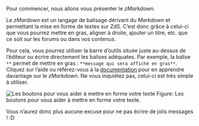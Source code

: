 Pour commencer, nous allons vous présenter le *zMarkdown*.

Le *zMardown* est un langage de balisage dérivant du *Markdown* et permettant la mise en forme de textes sur ZdS. C’est donc grâce à celui-ci que vous pourrez mettre en gras, aligner à droite, ajouter un titre, etc. que ce soit sur les forums ou dans vos contenus. 

Pour cela, vous pourrez utiliser la barre d’outils située juste au-dessus de l’éditeur ou écrire directement les balises adéquates. Par exemple, la balise `**` permet de mettre en gras : `**message qui sera affiché en gras**`. Cliquez sur l’aide ou référez-vous à la [documentation](https://zestedesavoir.com/tutoriels/249/rediger-sur-zds/) pour en apprendre davantage sur le *zMarkdown*. Ne vous inquiétez pas, celui-ci est très simple à utiliser.

![Les boutons pour vous aider à mettre en forme votre texte](/media/galleries/1121/9b36645a-d09a-4754-947e-3d48ffdf3b08.png)
Figure: Les boutons pour vous aider à mettre en forme votre texte.

Vous n’aurez donc plus aucune excuse pour ne pas écrire de jolis messages ! :D